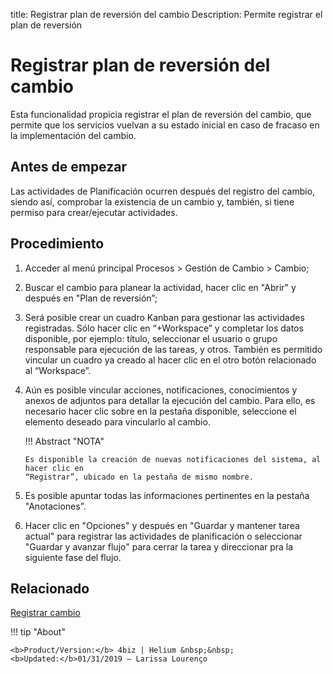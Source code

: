 title: Registrar plan de reversión del cambio
Description: Permite registrar el plan de reversión 
# Registrar plan de reversión del cambio

Esta funcionalidad propicia registrar el plan de reversión del cambio, que permite que los servicios vuelvan a su estado inicial en caso de fracaso en la implementación del cambio.

Antes de empezar
----------------

Las actividades de Planificación ocurren después del registro del cambio, siendo así,
comprobar la existencia de un cambio y, también, si tiene permiso para
crear/ejecutar actividades.

Procedimiento 
-------------

1.  Acceder al menú principal Procesos \>
    Gestión de Cambio \> Cambio;

2.  Buscar el cambio para planear la actividad, hacer clic en "Abrir"
    y después en "Plan de reversión”;

3.  Será posible crear un cuadro Kanban para gestionar las actividades registradas.
    Sólo hacer clic en “+Workspace” y completar los datos disponible, por ejemplo:
    título, seleccionar el usuario o grupo responsable para ejecución de las
    tareas, y otros. También es permitido vincular un cuadro ya creado al hacer clic 
    en el otro botón relacionado al “Workspace”.

4.  Aún es posible vincular acciones, notificaciones, conocimientos y anexos de adjuntos para detallar la ejecución del cambio. Para ello, es necesario hacer clic sobre en la pestaña disponible, seleccione el elemento deseado para vincularlo al cambio.

    !!! Abstract "NOTA"
    
        Es disponible la creación de nuevas notificaciones del sistema, al hacer clic en
        “Registrar”, ubicado en la pestaña de mismo nombre.

5.  Es posible apuntar todas las informaciones pertinentes en la pestaña "Anotaciones”. 

6.  Hacer clic en "Opciones" y después en "Guardar y mantener tarea actual" para
    registrar las actividades de planificación o seleccionar "Guardar y avanzar
    flujo" para cerrar la tarea y direccionar pra la siguiente fase del flujo.  

Relacionado 
------------

[Registrar cambio](/es-es/4biz-helium/processes/change/use/register-change.html)

!!! tip "About"

    <b>Product/Version:</b> 4biz | Helium &nbsp;&nbsp;
    <b>Updated:</b>01/31/2019 – Larissa Lourenço

